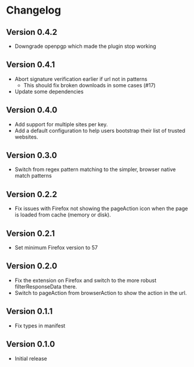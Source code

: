 # Changelog

## Version 0.4.2
* Downgrade openpgp which made the plugin stop working

## Version 0.4.1
* Abort signature verification earlier if url not in patterns
  * This should fix broken downloads in some cases (#17)
* Update some dependencies

## Version 0.4.0
* Add support for multiple sites per key.
* Add a default configuration to help users bootstrap their list of trusted websites.

## Version 0.3.0
* Switch from regex pattern matching to the simpler, browser native match patterns

## Version 0.2.2
* Fix issues with Firefox not showing the pageAction icon when the page is loaded from cache (memory or disk).

## Version 0.2.1
* Set minimum Firefox version to 57


## Version 0.2.0
* Fix the extension on Firefox and switch to the more robust filterResponseData there.
* Switch to pageAction from browserAction to show the action in the url.

## Version 0.1.1
* Fix types in manifest

## Version 0.1.0
* Initial release

